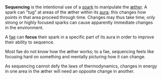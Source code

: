 **Sequencing** is the intentional use of a [spark](Spark.md) to manipulate the [æther](Æther.md). A spark can "tug" at areas of the æther within its [aura](Aura.md); this changes how points in that area proceed through time. Changes may thus take time; only strong or highly focused sparks can cause apparently immediate changes in the environment.

A [fae](Fae.md) can **focus** their spark in a specific part of its aura in order to improve their ability to sequence.

Most fae do not know how the æther works; to a fae, sequencing feels like focusing hard on something and mentally picturing how it can change.

As sequencing cannot defy the laws of thermodynamics, changes in energy in one area in the æther will need an opposite change in another.

